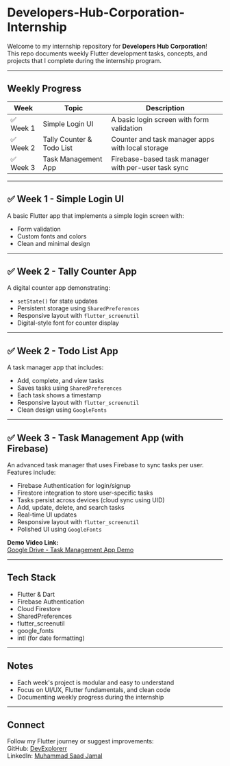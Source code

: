 # Developers-Hub-Corporation-Internship

Welcome to my internship repository for **Developers Hub Corporation**!  
This repo documents weekly Flutter development tasks, concepts, and projects that I complete during the internship program.

---

## Weekly Progress

| Week     | Topic                     | Description                                          |
|----------|---------------------------|------------------------------------------------------|
| ✅ Week 1 | Simple Login UI           | A basic login screen with form validation            |
| ✅ Week 2 | Tally Counter & Todo List | Counter and task manager apps with local storage     |
| ✅ Week 3 | Task Management App       | Firebase-based task manager with per-user task sync  |

---

## ✅ Week 1 - Simple Login UI

A basic Flutter app that implements a simple login screen with:

- Form validation  
- Custom fonts and colors  
- Clean and minimal design  

---

## ✅ Week 2 - Tally Counter App

A digital counter app demonstrating:

- `setState()` for state updates  
- Persistent storage using `SharedPreferences`  
- Responsive layout with `flutter_screenutil`  
- Digital-style font for counter display  

---

## ✅ Week 2 - Todo List App

A task manager app that includes:

- Add, complete, and view tasks  
- Saves tasks using `SharedPreferences`  
- Each task shows a timestamp  
- Responsive layout with `flutter_screenutil`  
- Clean design using `GoogleFonts`  

---

## ✅ Week 3 - Task Management App (with Firebase)

An advanced task manager that uses Firebase to sync tasks per user. Features include:

- Firebase Authentication for login/signup  
- Firestore integration to store user-specific tasks  
- Tasks persist across devices (cloud sync using UID)  
- Add, update, delete, and search tasks  
- Real-time UI updates  
- Responsive layout with `flutter_screenutil`  
- Polished UI using `GoogleFonts`  

**Demo Video Link:**  
[Google Drive - Task Management App Demo](https://drive.google.com/drive/folders/1EbGtf98xY0Rfiol3x5hXX041K6H6ODle?usp=sharing)

---

## Tech Stack

- Flutter & Dart  
- Firebase Authentication  
- Cloud Firestore  
- SharedPreferences  
- flutter_screenutil  
- google_fonts  
- intl (for date formatting)

---

## Notes

- Each week's project is modular and easy to understand  
- Focus on UI/UX, Flutter fundamentals, and clean code  
- Documenting weekly progress during the internship  

---

## Connect

Follow my Flutter journey or suggest improvements:  
GitHub: [DevExplorerr](https://github.com/DevExplorerr)  
LinkedIn: [Muhammad Saad Jamal](https://www.linkedin.com/in/muhammadsaadjamal/)
